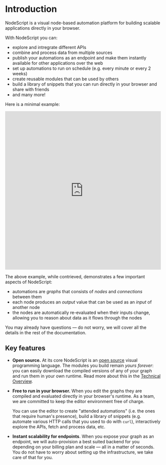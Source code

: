# Introduction

NodeScript is a visual node-based automation platform for building scalable applications directly in your browser.

With NodeScript you can:

- explore and intregrate different APIs
- combine and process data from multiple sources
- publish your automations as an endpoint and make them instantly available for other applications over the web
- set up automations to run on schedule (e.g. every minute or every 2 weeks)
- create reusable modules that can be used by others
- build a library of snippets that you can run directly in your browser and share with friends
- and many more!

Here is a minimal example:

<iframe width="100%" height="512" src="https://embed.nodescript.dev/?graphId=19OmbEFN9CY4oEQ6&theme=auto&scrolling=false" title="Hello World" frameborder="0" allowfullscreen></iframe>

The above example, while contrieved, demonstrates a few important aspects of NodeScript:

- automations are _graphs_ that consists of _nodes_ and _connections_ between them
- each node produces an _output_ value that can be used as an _input_ of another node
- the nodes are automatically re-evaluated when their inputs change, allowing you to reason about data as it flows through the nodes

You may already have questions — do not worry, we will cover all the details in the rest of the documentation.

## Key features

- **Open source.** At its core NodeScript is an [open source](https://github.com/nodeScriptLang/core) visual programming language. The modules you build remain _yours forever_: you can easily download the compiled versions of any of your graph and run them in your own runtime. Read more about this in the [Technical Overview](./technical-overview.md).

- **Free to run in your browser.** When you edit the graphs they are compiled and evaluated directly in your browser's runtime. As a team, we are committed to keep the editor environment free of charge.

    You can use the editor to create "attended automations" (i.e. the ones that require human's presence), build a library of snippets (e.g. automate various HTTP calls that you used to do with `curl`), interactively explore the APIs, fetch and process data, etc.

- **Instant scalability for endpoints**. When you expose your graph as an endpoint, we will auto-provision a best suited backend for you depending on your billing plan and scale — all in a matter of seconds. You do not have to worry about setting up the infrastructure, we take care of that for you.
